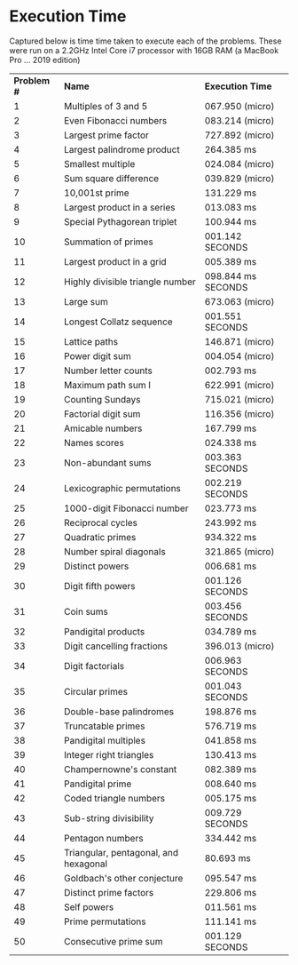 # Execution Time
Captured below is time time taken to execute each of the problems. These were run on a 2.2GHz Intel Core i7 processor with 16GB RAM (a MacBook Pro ... 2019 edition)

<table>
<tr>
<td> <b>Problem #</b> </td>
<td> <b>Name</b> </td>
<td> <b>Execution Time</b> </td>
</tr>

<tr>
<td> 1 </td>
<td> Multiples of 3 and 5 </td>
<td> 067.950 (micro) </td>
</tr>

<tr>
<td> 2 </td>
<td> Even Fibonacci numbers </td>
<td> 083.214 (micro) </td>
</tr>

<tr>
<td> 3 </td>
<td> Largest prime factor </td>
<td> 727.892 (micro) </td>
</tr>

<tr>
<td> 4 </td>
<td> Largest palindrome product </td>
<td> 264.385 ms </td>
</tr>

<tr>
<td> 5 </td>
<td> Smallest multiple </td>
<td> 024.084 (micro) </td>
</tr>

<tr>
<td> 6 </td>
<td> Sum square difference </td>
<td> 039.829 (micro) </td>
</tr>

<tr>
<td> 7 </td>
<td> 10,001st prime </td>
<td> 131.229 ms </td>
</tr>

<tr>
<td> 8 </td>
<td> Largest product in a series </td>
<td> 013.083 ms </td>
</tr>

<tr>
<td> 9 </td>
<td> Special Pythagorean triplet </td>
<td> 100.944 ms </td>
</tr>

<tr>
<td> 10 </td>
<td> Summation of primes </td>
<td> 001.142 SECONDS </td>
</tr>

<tr>
<td> 11 </td>
<td> Largest product in a grid </td>
<td> 005.389 ms </td>
</tr>

<tr>
<td> 12 </td>
<td> Highly divisible triangle number </td>
<td> 098.844 ms SECONDS </td>
</tr>

<tr>
<td> 13 </td>
<td> Large sum </td>
<td> 673.063 (micro) </td>
</tr>

<tr>
<td> 14 </td>
<td> Longest Collatz sequence </td>
<td> 001.551 SECONDS </td>
</tr>

<tr>
<td> 15 </td>
<td> Lattice paths </td>
<td> 146.871 (micro) </td>
</tr>

<tr>
<td> 16 </td>
<td> Power digit sum </td>
<td> 004.054 (micro) </td>
</tr>

<tr>
<td> 17 </td>
<td> Number letter counts </td>
<td> 002.793 ms </td>
</tr>

<tr>
<td> 18 </td>
<td> Maximum path sum I </td>
<td> 622.991 (micro) </td>
</tr>

<tr>
<td> 19 </td>
<td> Counting Sundays </td>
<td> 715.021 (micro) </td>
</tr>

<tr>
<td> 20 </td>
<td> Factorial digit sum </td>
<td> 116.356 (micro) </td>
</tr>

<tr>
<td> 21 </td>
<td> Amicable numbers </td>
<td> 167.799 ms </td>
</tr>

<tr>
<td> 22 </td>
<td> Names scores </td>
<td> 024.338 ms </td>
</tr>

<tr>
<td> 23 </td>
<td> Non-abundant sums </td>
<td> 003.363 SECONDS </td>
</tr>

<tr>
<td> 24 </td>
<td> Lexicographic permutations </td>
<td> 002.219 SECONDS </td>
</tr>

<tr>
<td> 25 </td>
<td> 1000-digit Fibonacci number </td>
<td> 023.773 ms </td>
</tr>

<tr>
<td> 26 </td>
<td> 	Reciprocal cycles </td>
<td> 243.992 ms </td>
</tr>

<tr>
<td> 27 </td>
<td> Quadratic primes </td>
<td> 934.322 ms </td>
</tr>

<tr>
<td> 28 </td>
<td> Number spiral diagonals </td>
<td> 321.865 (micro) </td>
</tr>

<tr>
<td> 29 </td>
<td> Distinct powers </td>
<td> 006.681 ms </td>
</tr>

<tr>
<td> 30 </td>
<td> Digit fifth powers </td>
<td> 001.126 SECONDS </td>
</tr>

<tr>
<td> 31 </td>
<td> Coin sums </td>
<td> 003.456 SECONDS </td>
</tr>

<tr>
<td> 32 </td>
<td> Pandigital products </td>
<td> 034.789 ms </td>
</tr>

<tr>
<td> 33 </td>
<td> Digit cancelling fractions </td>
<td> 396.013 (micro) </td>
</tr>

<tr>
<td> 34 </td>
<td> Digit factorials </td>
<td> 006.963 SECONDS </td>
</tr>

<tr>
<td> 35 </td>
<td> Circular primes </td>
<td> 001.043 SECONDS </td>
</tr>

<tr>
<td> 36 </td>
<td> Double-base palindromes </td>
<td> 198.876 ms </td>
</tr>

<tr>
<td> 37 </td>
<td> Truncatable primes </td>
<td> 576.719 ms </td>
</tr>

<tr>
<td> 38 </td>
<td> Pandigital multiples </td>
<td> 041.858 ms </td>
</tr>

<tr>
<td> 39 </td>
<td> Integer right triangles </td>
<td> 130.413 ms </td>
</tr>

<tr>
<td> 40 </td>
<td> Champernowne's constant </td>
<td> 082.389 ms </td>
</tr>

<tr>
<td> 41 </td>
<td> Pandigital prime </td>
<td> 008.640 ms </td>
</tr>

<tr>
<td> 42 </td>
<td> Coded triangle numbers </td>
<td> 005.175 ms </td>
</tr>

<tr>
<td> 43 </td>
<td> Sub-string divisibility </td>
<td> 009.729 SECONDS </td>
</tr>

<tr>
<td> 44 </td>
<td> Pentagon numbers </td>
<td> 334.442 ms </td>
</tr>

<tr>
<td> 45 </td>
<td> Triangular, pentagonal, and hexagonal </td>
<td> 80.693 ms </td>
</tr>

<tr>
<td> 46 </td>
<td> Goldbach's other conjecture </td>
<td> 095.547 ms </td>
</tr>

<tr>
<td> 47 </td>
<td> Distinct prime factors </td>
<td> 229.806 ms </td>
</tr>

<tr>
<td> 48 </td>
<td> Self powers </td>
<td> 011.561 ms </td>
</tr>

<tr>
<td> 49 </td>
<td> Prime permutations </td>
<td> 111.141 ms </td>
</tr>

<tr>
<td> 50 </td>
<td> Consecutive prime sum </td>
<td> 001.129 SECONDS </td>
</tr>


</table>
